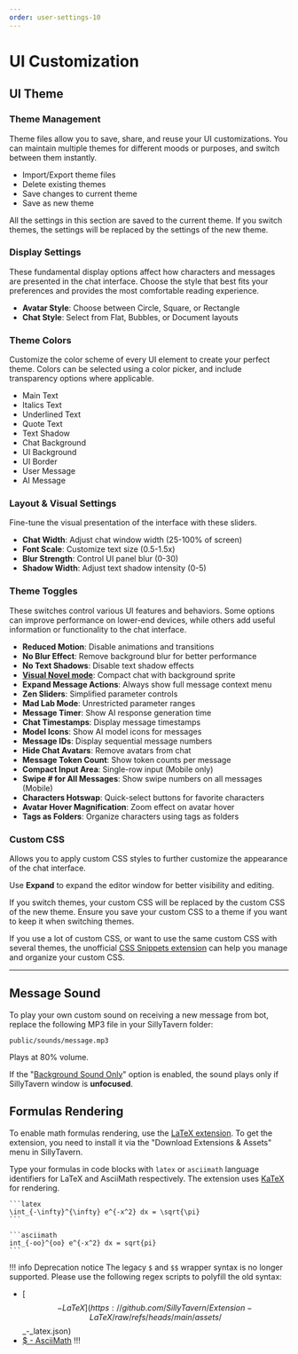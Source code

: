 ```yaml
---
order: user-settings-10
---
```


# UI Customization

## UI Theme

### Theme Management
Theme files allow you to save, share, and reuse your UI customizations. You can maintain multiple themes for different moods or purposes, and switch between them instantly.

* Import/Export theme files
* Delete existing themes
* Save changes to current theme
* Save as new theme

All the settings in this section are saved to the current theme. If you switch themes, the settings will be replaced by the settings of the new theme.

### Display Settings
These fundamental display options affect how characters and messages are presented in the chat interface. Choose the style that best fits your preferences and provides the most comfortable reading experience.
* **Avatar Style**: Choose between Circle, Square, or Rectangle
* **Chat Style**: Select from Flat, Bubbles, or Document layouts

### Theme Colors
Customize the color scheme of every UI element to create your perfect theme. Colors can be selected using a color picker, and include transparency options where applicable.

* Main Text
* Italics Text
* Underlined Text
* Quote Text
* Text Shadow
* Chat Background
* UI Background
* UI Border
* User Message
* AI Message

### Layout & Visual Settings
Fine-tune the visual presentation of the interface with these sliders.

* **Chat Width**: Adjust chat window width (25-100% of screen)
* **Font Scale**: Customize text size (0.5-1.5x)
* **Blur Strength**: Control UI panel blur (0-30)
* **Shadow Width**: Adjust text shadow intensity (0-5)

### Theme Toggles
These switches control various UI features and behaviors. Some options can improve performance on lower-end devices, while others add useful information or functionality to the chat interface.
* **Reduced Motion**: Disable animations and transitions
* **No Blur Effect**: Remove background blur for better performance
* **No Text Shadows**: Disable text shadow effects
* **[Visual Novel mode](Visual-Novel.md)**: Compact chat with background sprite
* **Expand Message Actions**: Always show full message context menu
* **Zen Sliders**: Simplified parameter controls
* **Mad Lab Mode**: Unrestricted parameter ranges
* **Message Timer**: Show AI response generation time
* **Chat Timestamps**: Display message timestamps
* **Model Icons**: Show AI model icons for messages
* **Message IDs**: Display sequential message numbers
* **Hide Chat Avatars**: Remove avatars from chat
* **Message Token Count**: Show token counts per message
* **Compact Input Area**: Single-row input (Mobile only)
* **Swipe # for All Messages**: Show swipe numbers on all messages (Mobile)
* **Characters Hotswap**: Quick-select buttons for favorite characters
* **Avatar Hover Magnification**: Zoom effect on avatar hover
* **Tags as Folders**: Organize characters using tags as folders


### Custom CSS

Allows you to apply custom CSS styles to further customize the appearance of the chat interface.

Use <i class="fa-fw fa-solid fa-maximize" title="Expand icon"></i> **Expand** to expand the editor window for better visibility and editing.

If you switch themes, your custom CSS will be replaced by the custom CSS of the new theme. Ensure you save your custom CSS to a theme if you want to keep it when switching themes.

If you use a lot of custom CSS, or want to use the same custom CSS with several themes, the unofficial [CSS Snippets extension](https://github.com/LenAnderson/SillyTavern-CssSnippets) can help you manage and organize your custom CSS.

---

## Message Sound

To play your own custom sound on receiving a new message from bot, replace the following MP3 file in your SillyTavern folder:

`public/sounds/message.mp3`

Plays at 80% volume.

If the "[Background Sound Only](User_Settings.md#miscellaneous)" option is enabled, the sound plays only if SillyTavern window is **unfocused**.


## Formulas Rendering

To enable math formulas rendering, use the [LaTeX extension](https://github.com/SillyTavern/Extension-LaTeX). To get the extension, you need to install it via the "Download Extensions & Assets" menu in SillyTavern.

Type your formulas in code blocks with `latex` or `asciimath` language identifiers for LaTeX and AsciiMath respectively. The extension uses [KaTeX](https://katex.org/) for rendering.

<pre><code>```latex
\int_{-\infty}^{\infty} e^{-x^2} dx = \sqrt{\pi}
```

```asciimath
int_{-oo}^{oo} e^{-x^2} dx = sqrt{pi}
```</code></pre>

!!! info Deprecation notice
The legacy `$` and `$$` wrapper syntax is no longer supported. Please use the following regex scripts to polyfill the old syntax:

* [$$ - LaTeX](https://github.com/SillyTavern/Extension-LaTeX/raw/refs/heads/main/assets/$$_-_latex.json)
* [$ - AsciiMath](https://github.com/SillyTavern/Extension-LaTeX/raw/refs/heads/main/assets/$_-_asciimath.json)
!!!
